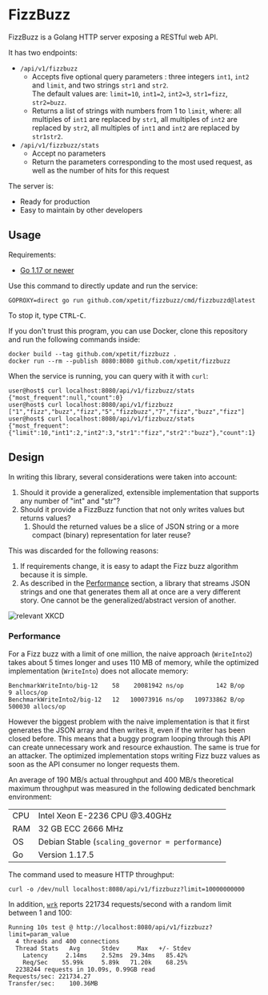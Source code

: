 # FizzBuzz

FizzBuzz is a Golang HTTP server exposing a RESTful web API.

It has two endpoints:

- `/api/v1/fizzbuzz`
  - Accepts five optional query parameters : three integers `int1`, `int2` and `limit`, and two strings `str1` and `str2`.<br>
    The default values are: `limit=10`, `int1=2`, `int2=3`, `str1=fizz`, `str2=buzz`.
  - Returns a list of strings with numbers from 1 to `limit`, where: all multiples of `int1` are replaced by `str1`, all multiples of `int2` are replaced by `str2`, all multiples of `int1` and `int2` are replaced by `str1str2`.
- `/api/v1/fizzbuzz/stats`
  - Accept no parameters
  - Return the parameters corresponding to the most used request, as well as the number of hits for this request

The server is:

- Ready for production
- Easy to maintain by other developers

## Usage

Requirements:

- [Go 1.17 or newer](https://golang.org/dl/)

Use this command to directly update and run the service:

```
GOPROXY=direct go run github.com/xpetit/fizzbuzz/cmd/fizzbuzzd@latest
```

To stop it, type <kbd>CTRL</kbd>-<kbd>C</kbd>.

If you don't trust this program, you can use Docker, clone this repository and run the following commands inside:

```
docker build --tag github.com/xpetit/fizzbuzz .
docker run --rm --publish 8080:8080 github.com/xpetit/fizzbuzz
```

When the service is running, you can query with it with `curl`:

```console
user@host$ curl localhost:8080/api/v1/fizzbuzz/stats
{"most_frequent":null,"count":0}
user@host$ curl localhost:8080/api/v1/fizzbuzz
["1","fizz","buzz","fizz","5","fizzbuzz","7","fizz","buzz","fizz"]
user@host$ curl localhost:8080/api/v1/fizzbuzz/stats
{"most_frequent":{"limit":10,"int1":2,"int2":3,"str1":"fizz","str2":"buzz"},"count":1}
```

## Design

In writing this library, several considerations were taken into account:

1. Should it provide a generalized, extensible implementation that supports any number of "int" and "str"?
2. Should it provide a FizzBuzz function that not only writes values but returns values?
   1. Should the returned values be a slice of JSON string or a more compact (binary) representation for later reuse?

This was discarded for the following reasons:

1. If requirements change, it is easy to adapt the Fizz buzz algorithm because it is simple.
2. As described in the [Performance](#performance) section, a library that streams JSON strings and one that generates them all at once are a very different story. One cannot be the generalized/abstract version of another.

![relevant XKCD](https://imgs.xkcd.com/comics/the_general_problem.png)

### Performance

For a Fizz buzz with a limit of one million, the naive approach (`WriteInto2`) takes about 5 times longer and uses 110 MB of memory, while the optimized implementation (`WriteInto`) does not allocate memory:

```
BenchmarkWriteInto/big-12    58    20081942 ns/op         142 B/op        9 allocs/op
BenchmarkWriteInto2/big-12   12   100073916 ns/op   109733862 B/op   500030 allocs/op
```

However the biggest problem with the naive implementation is that it first generates the JSON array and then writes it, even if the writer has been closed before.
This means that a buggy program looping through this API can create unnecessary work and resource exhaustion. The same is true for an attacker.
The optimized implementation stops writing Fizz buzz values as soon as the API consumer no longer requests them.

An average of 190 MB/s actual throughput and 400 MB/s theoretical maximum throughput was measured in the following dedicated benchmark environment:

|     |                                                  |
| --- | ------------------------------------------------ |
| CPU | Intel Xeon E-2236 CPU @3.40GHz                   |
| RAM | 32 GB ECC 2666 MHz                               |
| OS  | Debian Stable (`scaling_governor = performance`) |
| Go  | Version 1.17.5                                   |

The command used to measure HTTP throughput:

```
curl -o /dev/null localhost:8080/api/v1/fizzbuzz?limit=10000000000
```

In addition, [`wrk`](https://github.com/wg/wrk) reports 221734 requests/second with a random limit between 1 and 100:

```
Running 10s test @ http://localhost:8080/api/v1/fizzbuzz?limit=param_value
  4 threads and 400 connections
  Thread Stats   Avg      Stdev     Max   +/- Stdev
    Latency     2.14ms    2.52ms  29.34ms   85.42%
    Req/Sec    55.99k     5.89k   71.20k    68.25%
  2238244 requests in 10.09s, 0.99GB read
Requests/sec: 221734.27
Transfer/sec:    100.36MB
```
